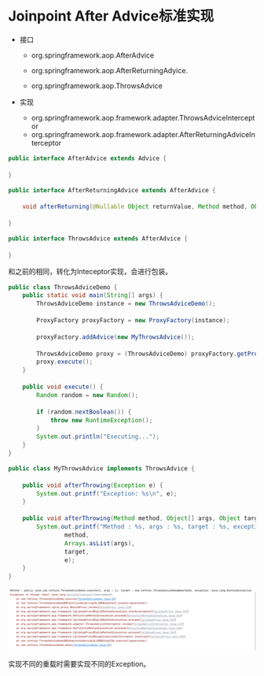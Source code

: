 # Joinpoint After Advice标准实现

- 接口

  - org.springframework.aop.AfterAdvice

  - org.springframework.aop.AfterReturningAdyice. 

  - org.springframework.aop.ThrowsAdvice

- 实现
  - org.springframework.aop.framework.adapter.ThrowsAdviceInterceptor
  -  org.springframework.aop.framework.adapter.AfterReturningAdviceInterceptor

```java
public interface AfterAdvice extends Advice {

}
```

```java
public interface AfterReturningAdvice extends AfterAdvice {

	void afterReturning(@Nullable Object returnValue, Method method, Object[] args, @Nullable Object target) throws Throwable;

}
```

```java
public interface ThrowsAdvice extends AfterAdvice {

}
```

和之前的相同，转化为Inteceptor实现，会进行包装。

```java
public class ThrowsAdviceDemo {
    public static void main(String[] args) {
        ThrowsAdviceDemo instance = new ThrowsAdviceDemo();

        ProxyFactory proxyFactory = new ProxyFactory(instance);

        proxyFactory.addAdvice(new MyThrowsAdvice());

        ThrowsAdviceDemo proxy = (ThrowsAdviceDemo) proxyFactory.getProxy();
        proxy.execute();
    }

    public void execute() {
        Random random = new Random();

        if (random.nextBoolean()) {
            throw new RuntimeException();
        }
        System.out.println("Executing...");
    }
}
```

```java
public class MyThrowsAdvice implements ThrowsAdvice {

    public void afterThrowing(Exception e) {
        System.out.printf("Exception: %s\n", e);
    }

    public void afterThrowing(Method method, Object[] args, Object target, Exception e) {
        System.out.printf("Method : %s, args : %s, target : %s, exception :%s\n",
                method,
                Arrays.asList(args),
                target,
                e);
    }
}
```

![](../images/Snipaste_2023-12-31_11-55-19.png)

实现不同的重载时需要实现不同的Exception。